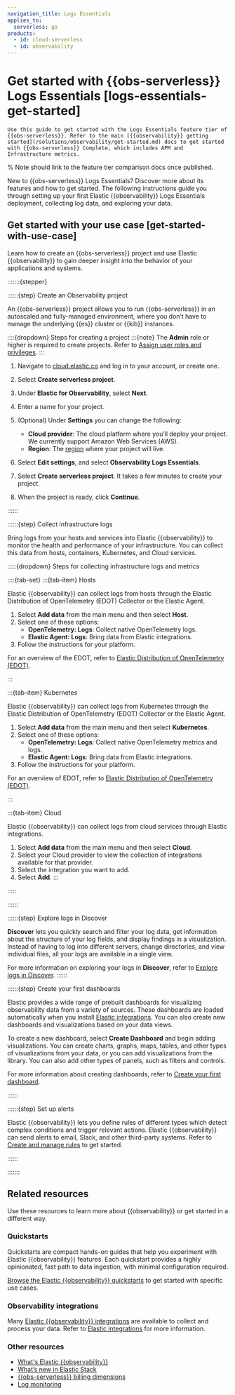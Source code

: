 ```yaml
---
navigation_title: Logs Essentials
applies_to:
  serverless: ga
products:
  - id: cloud-serverless
  - id: observability
---
```


# Get started with {{obs-serverless}} Logs Essentials [logs-essentials-get-started]

```{note}
Use this guide to get started with the Logs Essentials feature tier of {{obs-serverless}}. Refer to the main [{{observability}} getting started](/solutions/observability/get-started.md) docs to get started with {{obs-serverless}} Complete, which includes APM and Infrastructure metrics.
```
% Note should link to the feature tier comparison docs once published.

New to {{obs-serverless}} Logs Essentials? Discover more about its features and how to get started. The following instructions guide you through setting up your first Elastic {{observability}} Logs Essentials deployment, collecting log data, and exploring your data.

## Get started with your use case [get-started-with-use-case]

Learn how to create an {{obs-serverless}} project and use Elastic {{observability}} to gain deeper insight into the behavior of your applications and systems.

:::::::{stepper}

::::::{step} Create an Observability project

An {{obs-serverless}} project allows you to run {{obs-serverless}} in an autoscaled and fully-managed environment, where you don’t have to manage the underlying {{es}} cluster or {{kib}} instances.

::::{dropdown} Steps for creating a project
:::{note}
The **Admin** role or higher is required to create projects. Refer to [Assign user roles and privileges](/deploy-manage/users-roles/cloud-organization/manage-users.md#general-assign-user-roles).
:::

1. Navigate to [cloud.elastic.co](https://cloud.elastic.co/) and log in to your account, or create one.
1. Select **Create serverless project**.
1. Under **Elastic for Observability**, select **Next**.
1. Enter a name for your project.
1. (Optional) Under **Settings** you can change the following:

    * **Cloud provider**: The cloud platform where you’ll deploy your project. We currently support Amazon Web Services (AWS).
    * **Region**: The [region](/deploy-manage/deploy/elastic-cloud/regions.md) where your project will live.

1. Select **Edit settings**, and select **Observability Logs Essentials**.
1. Select **Create serverless project**. It takes a few minutes to create your project.
1. When the project is ready, click **Continue**.

::::::

::::::{step} Collect infrastructure logs

Bring logs from your hosts and services into Elastic {{observability}} to monitor the health and performance of your infrastructure. You can collect this data from hosts, containers, Kubernetes, and Cloud services.

:::::{dropdown} Steps for collecting infrastructure logs and metrics

::::{tab-set}
:::{tab-item} Hosts

Elastic {{observability}} can collect logs from hosts through the Elastic Distribution of OpenTelemetry (EDOT) Collector or the Elastic Agent.

1. Select **Add data** from the main menu and then select **Host**.
2. Select one of these options:
    * **OpenTelemetry: Logs**: Collect native OpenTelemetry logs.
    * **Elastic Agent: Logs**: Bring data from Elastic integrations.
3. Follow the instructions for your platform.

For an overview of the EDOT, refer to [Elastic Distribution of OpenTelemetry (EDOT)](opentelemetry://reference/index.md).

:::

:::{tab-item} Kubernetes

Elastic {{observability}} can collect logs from Kubernetes through the Elastic Distribution of OpenTelemetry (EDOT) Collector or the Elastic Agent.

1. Select **Add data** from the main menu and then select **Kubernetes**.
2. Select one of these options:
    * **OpenTelemetry: Logs**: Collect native OpenTelemetry metrics and logs.
    * **Elastic Agent: Logs**: Bring data from Elastic integrations.
3. Follow the instructions for your platform.

For an overview of EDOT, refer to [Elastic Distribution of OpenTelemetry (EDOT)](opentelemetry://reference/index.md).

:::

:::{tab-item} Cloud

Elastic {{observability}} can collect logs from cloud services through Elastic integrations.

1. Select **Add data** from the main menu and then select **Cloud**.
2. Select your Cloud provider to view the collection of integrations available for that provider.
3. Select the integration you want to add.
4. Select **Add**.
:::

:::::

::::::

::::::{step} Explore logs in Discover

**Discover** lets you quickly search and filter your log data, get information about the structure of your log fields, and display findings in a visualization. Instead of having to log into different servers, change directories, and view individual files, all your logs are available in a single view.

For more information on exploring your logs in **Discover**, refer to [Explore logs in Discover](/solutions/observability/logs/discover-logs.md).
::::::

::::::{step} Create your first dashboards

Elastic provides a wide range of prebuilt dashboards for visualizing observability data from a variety of sources. These dashboards are loaded automatically when you install [Elastic integrations](https://docs.elastic.co/integrations). You can also create new dashboards and visualizations based on your data views.

To create a new dashboard, select **Create Dashboard** and begin adding visualizations. You can create charts, graphs, maps, tables, and other types of visualizations from your data, or you can add visualizations from the library. You can also add other types of panels, such as filters and controls.

For more information about creating dashboards, refer to [Create your first dashboard](/explore-analyze/dashboards/create-dashboard-of-panels-with-web-server-data.md).

::::::

::::::{step} Set up alerts

Elastic {{observability}} lets you define rules of different types which detect complex conditions and trigger relevant actions. Elastic {{observability}} can send alerts to email, Slack, and other third-party systems. Refer to [Create and manage rules](/solutions/observability/incident-management/create-manage-rules.md) to get started.

::::::

:::::::

## Related resources

Use these resources to learn more about {{observability}} or get started in a different way.

### Quickstarts

Quickstarts are compact hands-on guides that help you experiment with Elastic {{observability}} features. Each quickstart provides a highly opinionated, fast path to data ingestion, with minimal configuration required.

[Browse the Elastic {{observability}} quickstarts](/solutions/observability/get-started/quickstarts.md) to get started with specific use cases.

### Observability integrations

Many [Elastic {{observability}} integrations](https://www.elastic.co/integrations/data-integrations?solution=observability) are available to collect and process your data. Refer to [Elastic integrations](https://www.elastic.co/docs/reference/integrations) for more information.

### Other resources

* [What's Elastic {{observability}}](/solutions/observability/get-started/what-is-elastic-observability.md)
* [What’s new in Elastic Stack](/release-notes/elastic-observability/index.md)
* [{{obs-serverless}} billing dimensions](/deploy-manage/cloud-organization/billing/elastic-observability-billing-dimensions.md)
* [Log monitoring](/solutions/observability/logs.md)